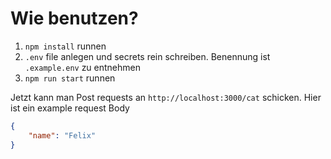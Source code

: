 # Wie benutzen?

1. `npm install` runnen
2. `.env` file anlegen und secrets rein schreiben. Benennung ist `.example.env` zu entnehmen
3. `npm run start` runnen

Jetzt kann man Post requests an `http://localhost:3000/cat` schicken. Hier ist ein example request Body
```json
{
    "name": "Felix"
}
```
